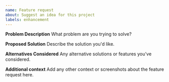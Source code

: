 ```yaml
---
name: Feature request
about: Suggest an idea for this project
labels: enhancement
---
```


**Problem Description**
What problem are you trying to solve?

**Proposed Solution**
Describe the solution you'd like.

**Alternatives Considered**
Any alternative solutions or features you've considered.

**Additional context**
Add any other context or screenshots about the feature request here.
